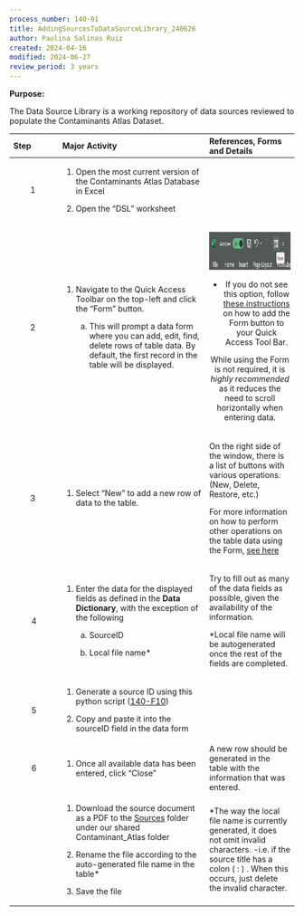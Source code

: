 ```yaml
---
process_number: 140-01
title: AddingSourcesToDataSourceLibrary_240626
author: Paulina Salinas Ruiz
created: 2024-04-16
modified: 2024-06-27
review_period: 3 years
---
```


**Purpose:**

The Data Source Library is a working repository of data sources reviewed to populate the Contaminants Atlas Dataset.

<table>
<colgroup>
<col style="width: 17%" />
<col style="width: 51%" />
<col style="width: 31%" />
</colgroup>
<thead>
<tr>
<th style="text-align: left;"><strong>Step</strong> </th>
<th style="text-align: left;"><strong>Major Activity</strong> </th>
<th style="text-align: left;"><strong>References, Forms and Details</strong> </th>
</tr>
</thead>
<tbody>
<tr>
<td style="text-align: center;">1 </td>
<td><ol type="1">
<li><p>Open the most current version of the Contaminants Atlas Database in Excel</p></li>
<li><p>Open the “DSL” worksheet</p></li>
</ol></td>
<td></td>
</tr>
<tr>
<td style="text-align: center;">2 </td>
<td><ol type="1">
<li><p>Navigate to the Quick Access Toolbar on the top-left and click the “Form” button.</p>
<ol type="a">
<li><p>This will prompt a data form where you can add, edit, find, delete rows of table data. By default, the first record in the table will be displayed.</p></li>
</ol></li>
</ol></td>
<td style="text-align: center;"><p><img src="140-01_AddingSourcesToDataSourceLibrary_240626_media/media/image1.png" style="width:1.6975in;height:0.70291in" /></p>
<ul>
<li><p>If you do not see this option, follow <a href="https://support.microsoft.com/en-us/office/add-edit-find-and-delete-rows-by-using-a-data-form-17bca0a4-3ba5-444a-983c-a8ce70609374?ns=excel&amp;version=90&amp;syslcid=1033&amp;uilcid=1033&amp;appver=zxl900&amp;helpid=20993&amp;ui=en-us&amp;rs=en-us&amp;ad=us#:~:text=Add%20the%20Form%20button%20to%20the%20ribbon">these instructions</a> on how to add the Form button to your Quick Access Tool Bar.</p></li>
</ul>
<p>While using the Form is not required, it is <em>highly recommended</em> as it reduces the need to scroll horizontally when entering data.</p></td>
</tr>
<tr>
<td style="text-align: center;">3 </td>
<td><ol type="1">
<li><p>Select “New” to add a new row of data to the table.</p></li>
</ol></td>
<td><p>On the right side of the window, there is a list of buttons with various operations. (New, Delete, Restore, etc.)</p>
<p>For more information on how to perform other operations on the table data using the Form, <a href="https://support.microsoft.com/en-us/office/add-edit-find-and-delete-rows-by-using-a-data-form-17bca0a4-3ba5-444a-983c-a8ce70609374?ns=excel&amp;version=90&amp;syslcid=1033&amp;uilcid=1033&amp;appver=zxl900&amp;helpid=20993&amp;ui=en-us&amp;rs=en-us&amp;ad=us#:~:text=the%20blank%20column.-,Use%20a%20data%20form,-You%20can%20use">see here</a></p></td>
</tr>
<tr>
<td style="text-align: center;">4</td>
<td><ol type="1">
<li><p>Enter the data for the displayed fields as defined in the <strong>Data Dictionary</strong>, with the exception of the following</p>
<ol type="a">
<li><p>SourceID</p></li>
<li><p>Local file name*</p></li>
</ol></li>
</ol></td>
<td><p>Try to fill out as many of the data fields as possible, given the availability of the information.</p>
<p>*Local file name will be autogenerated once the rest of the fields are completed.</p></td>
</tr>
<tr>
<td style="text-align: center;">5</td>
<td><ol type="1">
<li><p>Generate a source ID using this python script (<a href="https://pacificsalmonfoundation-my.sharepoint.com/:u:/g/personal/psalinasruiz_psf_ca/EY9awYeiNaBKrV3yvbsopmEBORq2HO6gz1joKDH3IFFguA?e=L5AJpg">140-F10</a>)</p></li>
<li><p>Copy and paste it into the sourceID field in the data form</p></li>
</ol></td>
<td></td>
</tr>
<tr>
<td style="text-align: center;">6</td>
<td><ol type="1">
<li><p>Once all available data has been entered, click “Close”</p></li>
</ol></td>
<td>A new row should be generated in the table with the information that was entered.</td>
</tr>
<tr>
<td style="text-align: center;"></td>
<td><ol type="1">
<li><p>Download the source document as a PDF to the <a href="https://pacificsalmonfoundation-my.sharepoint.com/:f:/g/personal/psalinasruiz_psf_ca/ElF7_n_oyyBPqBIMqNY2mjEBW6qcdH6EjFVuspqgq_faTg?e=py8Yv7">Sources</a> folder under our shared Contaminant_Atlas folder</p></li>
<li><p>Rename the file according to the auto-generated file name in the table*</p></li>
<li><p>Save the file</p></li>
</ol></td>
<td>*The way the local file name is currently generated, it does not omit invalid characters. -i.e. if the source title has a colon ( : ) . When this occurs, just delete the invalid character.</td>
</tr>
</tbody>
</table>
